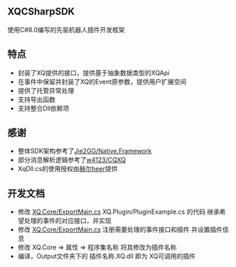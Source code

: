 ## XQCSharpSDK

使用C#8.0编写的先驱机器人插件开发框架

## 特点

* 封装了XQ提供的接口，提供基于抽象数据类型的XQApi
* 在事件中保留并封装了XQ的Event原参数，提供用户扩展空间
* 提供了托管异常处理
* 支持导出函数
* 支持整合Dll依赖项

## 感谢

* 整体SDK架构参考了<a href="https://github.com/Jie2GG/Native.Framework">Jie2GG/Native.Framework</a>
* 部分消息解析逻辑参考了<a href="https://github.com/w4123/CQXQ">w4123/CQXQ</a>
* XqDll.cs的使用授权由<a href="https://gitee.com/heerkaisair">赫尔heer</a>提供

## 开发文档
* 修改 <a href="https://github.com/littlenine12/XQCSharpSDK/blob/main/XQ.Plugin/PluginExample.cs">XQ.Core/ExportMain.cs</a> XQ.Plugin/PluginExample.cs 的代码  继承希望处理的事件的对应接口，并实现
* 修改 <a href="https://github.com/littlenine12/XQCSharpSDK/blob/main/XQ.Core/ExportMain.cs">XQ.Core/ExportMain.cs</a> 注册需要处理的事件接口和插件 并设置插件信息
* 修改 XQ.Core => 属性 => 程序集名称 将其修改为插件名称
* 编译，Output文件夹下的 插件名称.XQ.dll 即为 XQ可调用的插件

